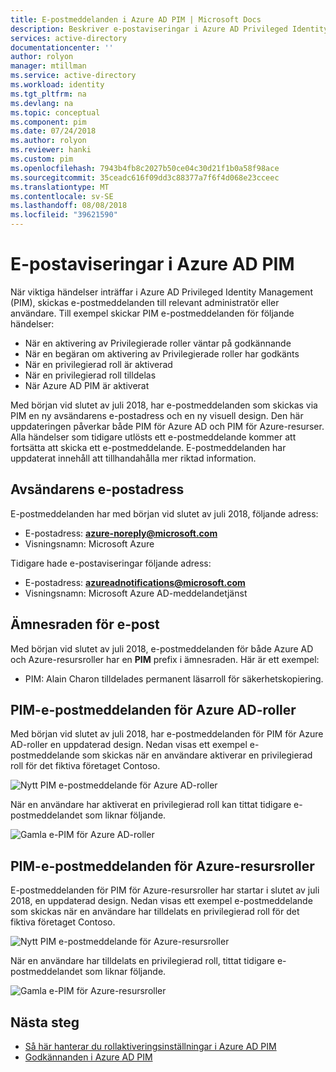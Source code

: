 ```yaml
---
title: E-postmeddelanden i Azure AD PIM | Microsoft Docs
description: Beskriver e-postaviseringar i Azure AD Privileged Identity Management (PIM)
services: active-directory
documentationcenter: ''
author: rolyon
manager: mtillman
ms.service: active-directory
ms.workload: identity
ms.tgt_pltfrm: na
ms.devlang: na
ms.topic: conceptual
ms.component: pim
ms.date: 07/24/2018
ms.author: rolyon
ms.reviewer: hanki
ms.custom: pim
ms.openlocfilehash: 7943b4fb8c2027b50ce04c30d21f1b0a58f98ace
ms.sourcegitcommit: 35ceadc616f09dd3c88377a7f6f4d068e23cceec
ms.translationtype: MT
ms.contentlocale: sv-SE
ms.lasthandoff: 08/08/2018
ms.locfileid: "39621590"
---
```

# <a name="email-notifications-in-azure-ad-pim"></a>E-postaviseringar i Azure AD PIM

När viktiga händelser inträffar i Azure AD Privileged Identity Management (PIM), skickas e-postmeddelanden till relevant administratör eller användare. Till exempel skickar PIM e-postmeddelanden för följande händelser:

- När en aktivering av Privilegierade roller väntar på godkännande
- När en begäran om aktivering av Privilegierade roller har godkänts
- När en privilegierad roll är aktiverad
- När en privilegierad roll tilldelas
- När Azure AD PIM är aktiverat

Med början vid slutet av juli 2018, har e-postmeddelanden som skickas via PIM en ny avsändarens e-postadress och en ny visuell design. Den här uppdateringen påverkar både PIM för Azure AD och PIM för Azure-resurser. Alla händelser som tidigare utlösts ett e-postmeddelande kommer att fortsätta att skicka ett e-postmeddelande. E-postmeddelanden har uppdaterat innehåll att tillhandahålla mer riktad information.

## <a name="sender-email-address"></a>Avsändarens e-postadress

E-postmeddelanden har med början vid slutet av juli 2018, följande adress:

- E-postadress:  **azure-noreply@microsoft.com**
- Visningsnamn: Microsoft Azure

Tidigare hade e-postaviseringar följande adress:

- E-postadress:  **azureadnotifications@microsoft.com**
- Visningsnamn: Microsoft Azure AD-meddelandetjänst

## <a name="email-subject-line"></a>Ämnesraden för e-post

Med början vid slutet av juli 2018, e-postmeddelanden för både Azure AD och Azure-resursroller har en **PIM** prefix i ämnesraden. Här är ett exempel:

- PIM: Alain Charon tilldelades permanent läsarroll för säkerhetskopiering.

## <a name="pim-emails-for-azure-ad-roles"></a>PIM-e-postmeddelanden för Azure AD-roller

Med början vid slutet av juli 2018, har e-postmeddelanden för PIM för Azure AD-roller en uppdaterad design. Nedan visas ett exempel e-postmeddelande som skickas när en användare aktiverar en privilegierad roll för det fiktiva företaget Contoso.

![Nytt PIM e-postmeddelande för Azure AD-roller](./media/pim-email-notifications/email-directory-new.png)

När en användare har aktiverat en privilegierad roll kan tittat tidigare e-postmeddelandet som liknar följande.

![Gamla e-PIM för Azure AD-roller](./media/pim-email-notifications/email-directory-old.png)

## <a name="pim-emails-for-azure-resource-roles"></a>PIM-e-postmeddelanden för Azure-resursroller

E-postmeddelanden för PIM för Azure-resursroller har startar i slutet av juli 2018, en uppdaterad design. Nedan visas ett exempel e-postmeddelande som skickas när en användare har tilldelats en privilegierad roll för det fiktiva företaget Contoso.

![Nytt PIM e-postmeddelande för Azure-resursroller](./media/pim-email-notifications/email-resources-new.png)

När en användare har tilldelats en privilegierad roll, tittat tidigare e-postmeddelandet som liknar följande.

![Gamla e-PIM för Azure-resursroller](./media/pim-email-notifications/email-resources-old.png)

## <a name="next-steps"></a>Nästa steg

- [Så här hanterar du rollaktiveringsinställningar i Azure AD PIM](pim-how-to-change-default-settings.md)
- [Godkännanden i Azure AD PIM](azure-ad-pim-approval-workflow.md)
